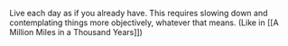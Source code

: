 Live each day as if you already have. This requires slowing down and contemplating things more objectively, whatever that means. (Like in [[A Million Miles in a Thousand Years]])